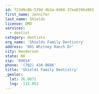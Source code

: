 ```yaml
---
id: f23d0c0b-539d-4b2a-8d68-37ea8396a983
first_name: Jennifer
last_name: Shields
license: DMD
services:
  - dentist
category: dentists
org_name: 'Shields Family Dentistry'
address: '601 Whitney Ranch Dr'
city: Henderson
state: NV
zip: '89014'
phone: '(702) 434-8686'
title: 'Shields Family Dentistry'
_geoloc:
  lat: 36.0671
  lng: -115.052
---
```

